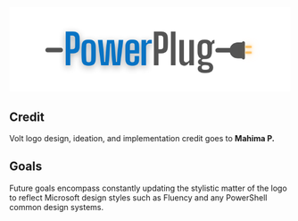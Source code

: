 <p align="center">
  <img src="https://github.com/manu-p-1/PowerPlug/blob/volt/assets/PowerPlugLogo.png" alt="PowerPlug Logo">
  <br>
</p>

## Credit
Volt logo design, ideation, and implementation credit goes to **Mahima P.**

## Goals
Future goals encompass constantly updating the stylistic matter of the logo to reflect Microsoft design styles such as Fluency and any PowerShell common design systems. 
